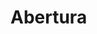 # Abertura

<test-comp></test-comp>

<style lang="less">
@import './style.less';

h1 {
  color: @color1;
}
</style>
